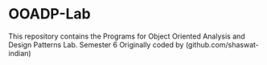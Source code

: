 # OOADP-Lab
This repository contains the Programs for Object Oriented Analysis and Design Patterns Lab.
Semester 6
Originally coded by (github.com/shaswat-indian)
